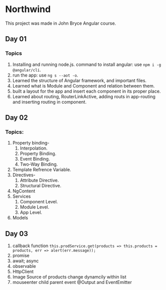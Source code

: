 # Northwind

This project was made in John Bryce Angular course.

## Day 01

### Topics
01. Installing and running node.js.
command to install angular: use `npm i -g @angular/cli`.
02. run the app: use `ng s --aot -o`.
03. Learned the structure of Angular framework, and important files.
04. Learned what is Module and Component and relation between them.
05. built a layout for the app and insert each component in its proper place.
06. Learned about routing, RouterLinkActive, adding routs in app-routing and inserting routing in component.

## Day 02

### Topics:
01. Property binding-
    01. Interpolation.
    02. Property Binding.
    03. Event Binding.
    04. Two-Way Binding.
02. Template Refrence Variable.
03. Directives-
    01. Attribute Directive.
    02. Structural Directive.
04. NgContent
05. Services
    01. Component Level.
    02. Module Level.
    03. App Level.
06. Models

## Day 03
01. callback function
    `this.prodService.get(products => this.products = products, err => alert(err.message));`
02. promise
03. await; async
04. observable
05. HttpClient
06. Image Source of products change dynamcily within list
07. mouseenter child parent event @Output and EventEmitter